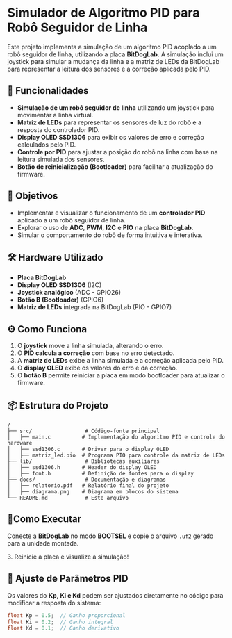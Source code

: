 # Simulador de Algoritmo PID para Robô Seguidor de Linha

Este projeto implementa a simulação de um algoritmo PID acoplado a um robô seguidor de linha, utilizando a placa **BitDogLab**. A simulação inclui um joystick para simular a mudança da linha e a matriz de LEDs da BitDogLab para representar a leitura dos sensores e a correção aplicada pelo PID.

## 📌 Funcionalidades

- **Simulação de um robô seguidor de linha** utilizando um joystick para movimentar a linha virtual.
- **Matriz de LEDs** para representar os sensores de luz do robô e a resposta do controlador PID.
- **Display OLED SSD1306** para exibir os valores de erro e correção calculados pelo PID.
- **Controle por PID** para ajustar a posição do robô na linha com base na leitura simulada dos sensores.
- **Botão de reinicialização (Bootloader)** para facilitar a atualização do firmware.

## 🎯 Objetivos

- Implementar e visualizar o funcionamento de um **controlador PID** aplicado a um robô seguidor de linha.
- Explorar o uso de **ADC**, **PWM**, **I2C** e **PIO** na placa **BitDogLab**.
- Simular o comportamento do robô de forma intuitiva e interativa.

## 🛠️ Hardware Utilizado

- **Placa BitDogLab**
- **Display OLED SSD1306** (I2C)
- **Joystick analógico** (ADC - GPIO26)
- **Botão B (Bootloader)** (GPIO6)
- **Matriz de LEDs** integrada na BitDogLab (PIO - GPIO7)

## ⚙️ Como Funciona

1. O **joystick** move a linha simulada, alterando o erro.
2. O **PID calcula a correção** com base no erro detectado.
3. A **matriz de LEDs** exibe a linha simulada e a correção aplicada pelo PID.
4. O **display OLED** exibe os valores do erro e da correção.
5. O **botão B** permite reiniciar a placa em modo bootloader para atualizar o firmware.

## 📦 Estrutura do Projeto

```
/
├── src/                 # Código-fonte principal
│   ├── main.c          # Implementação do algoritmo PID e controle do hardware
│   ├── ssd1306.c       # Driver para o display OLED
│   ├── matriz_led.pio  # Programa PIO para controle da matriz de LEDs
├── lib/                 # Bibliotecas auxiliares
│   ├── ssd1306.h       # Header do display OLED
│   ├── font.h          # Definição de fontes para o display
├── docs/                # Documentação e diagramas
│   ├── relatorio.pdf   # Relatório final do projeto
│   ├── diagrama.png    # Diagrama em blocos do sistema
└── README.md            # Este arquivo
```

## 🚀Como Executar



Conecte a **BitDogLab** no modo **BOOTSEL** e copie o arquivo `.uf2` gerado para a unidade montada.

3\. Reinicie a placa e visualize a simulação!

## 🔧 Ajuste de Parâmetros PID

Os valores do **Kp, Ki e Kd** podem ser ajustados diretamente no código para modificar a resposta do sistema:

```c
float Kp = 0.5;  // Ganho proporcional
float Ki = 0.2;  // Ganho integral
float Kd = 0.1;  // Ganho derivativo
```

##

